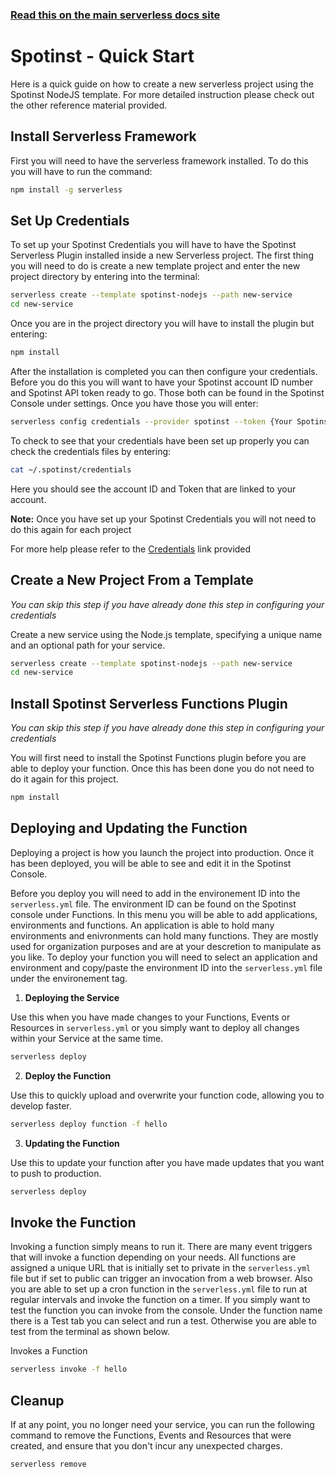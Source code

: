 <!--
title: Serverless Framework - Spotinst Guide - Quick Start
menuText: Quick Start
menuOrder: 2
description: Getting started with the Serverless Framework on AWS Lambda
layout: Doc
-->

<!-- DOCS-SITE-LINK:START automatically generated  -->
### [Read this on the main serverless docs site](https://serverless.com/framework/docs/providers/spotinst/guide/quick-start/)
<!-- DOCS-SITE-LINK:END -->

# Spotinst - Quick Start

Here is a quick guide on how to create a new serverless project using the Spotinst NodeJS template. For more detailed instruction please check out the other reference material provided. 

## Install Serverless Framework
  First you will need to have the serverless framework installed. To do this you will have to run the command:

```bash
npm install -g serverless

```

## Set Up Credentials
  To set up your Spotinst Credentials you will have to have the Spotinst Serverless Plugin installed inside a new Serverless project. The first thing you will need to do is create a new template project and enter the new project directory by entering into the terminal:

```bash
serverless create --template spotinst-nodejs --path new-service
cd new-service
```

  Once you are in the project directory you will have to install the plugin but entering:

```bash
npm install
```

  After the installation is completed you can then configure your credentials. Before you do this you will want to have your Spotinst account ID number and Spotinst API token ready to go. Those both can be found in the Spotinst Console under settings. Once you have those you will enter:

```bash
serverless config credentials --provider spotinst --token {Your Spotinst API Token} --account {Your Spotinst Account ID}
```

  To check to see that your credentials have been set up properly you can check the credentials files by entering:

```bash
cat ~/.spotinst/credentials
```

  Here you should see the account ID and Token that are linked to your account.
  
  **Note:** Once you have set up your Spotinst Credentials you will not need to do this again for each project

  For more help please refer to the [Credentials](./credentials.md) link provided 

## Create a New Project From a Template
  *You can skip this step if you have already done this step in configuring your credentials*	
  
  Create a new service using the Node.js template, specifying a unique name and an optional path for your service.

```bash
serverless create --template spotinst-nodejs --path new-service
cd new-service
```

## Install Spotinst Serverless Functions Plugin
  *You can skip this step if you have already done this step in configuring your credentials*	

  You will first need to install the Spotinst Functions plugin before you are able to deploy your function. Once this has been done you do not need to do it again for this project. 

```bash
npm install
```

## Deploying and Updating the Function
  Deploying a project is how you launch the project into production. Once it has been deployed, you will be able to see and edit it in the Spotinst Console. 

  Before you deploy you will need to add in the environement ID into the `serverless.yml` file. The environment ID can be found on the Spotinst console under Functions. In this menu you will be able to add applications, environments and functions. An application is able to hold many environments and enivronments can hold many functions. They are mostly used for organization purposes and are at your descretion to manipulate as you like. To deploy your function you will need to select an application and environment and copy/paste the environment ID into the `serverless.yml` file under the environement tag.
  
1. **Deploying the Service**

  Use this when you have made changes to your Functions, Events or Resources in `serverless.yml` or you simply want to deploy all changes within your Service at the same time.

```bash
serverless deploy 
```

2. **Deploy the Function**

  Use this to quickly upload and overwrite your function code, allowing you to develop faster.

```bash
serverless deploy function -f hello
```

3. **Updating the Function**

  Use this to update your function after you have made updates that you want to push to production.
  
```bash
serverless deploy 
```

## Invoke the Function

  Invoking a function simply means to run it. There are many event triggers that will invoke a function depending on your needs. All functions are assigned a unique URL that is initially set to private in the `serverless.yml` file but if set to public can trigger an invocation from a web browser. Also you are able to set up a cron function in the `serverless.yml` file to run at regular intervals and invoke the function on a timer. If you simply want to test the function you can invoke from the console. Under the function name there is a Test tab you can select and run a test. Otherwise you are able to test from the terminal as shown below.

  Invokes a Function

```bash
serverless invoke -f hello
```

## Cleanup

If at any point, you no longer need your service, you can run the following command to remove the Functions, Events and Resources that were created, and ensure that you don't incur any unexpected charges.

```bash
serverless remove
```
